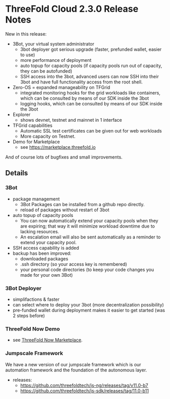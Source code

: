 # ThreeFold Cloud 2.3.0 Release Notes

New in this release:

- 3Bot, your virtual system administrator
  - 3bot deployer got serious upgrade (faster, prefunded wallet, easier to use)
  - more performance of deployment
  - auto topup for capacity pools (if capacity pools run out of capacity, they can be autofunded)
  - SSH access into the 3bot, advanced users can now SSH into their 3bot and have full functionality access from the root shell.
- Zero-OS = expanded manageability on TFGrid
  - integrated monitoring hooks for the grid workloads like containers, which can be consulted by means of our SDK inside the 3bot
  - logging hooks, which can be consulted by means of our SDK inside the 3bot
- Explorer
  - shows devnet, testnet and mainnet in 1 interface
- TFGrid capabilities
  - Automatic SSL test certificates can be given out for web workloads
  - More capacity on Testnet.
- Demo for Marketplace
  - see https://marketplace.threefold.io

And of course lots of bugfixes and small improvements.

## Details

### 3Bot

- package management
  - 3Bot Packages can be installed from a github repo directly.
  - reload of packages without restart of 3bot
- auto topup of capacity pools
  - You can now automatically extend your capacity pools when they are expiring; that way it will minimize workload downtime due to lacking resources. 
  - An escalation email will also be sent automatically as a reminder to extend your capacity pool.
- SSH access capability is added
- backup has been improved:
  - downloaded packages
  - .ssh directory (so your access key is remembered)
  - your personal code directories (to keep your code changes you made for your own 3Bot)

### 3Bot Deployer

- simplifactions & faster
- can select where to deploy your 3bot (more decentralization possibility)
- pre-funded wallet during deployment makes it easier to get started (was 2 steps before)

### ThreeFold Now Demo

- see [ThreeFold Now Marketplace](https://marketplace.threefold.io/marketplace/#/).

<!-- - Along with new categories, this release introduces a new ThreeFold Now solution: you can now use a decentralized video calling solution deployable via ThreeFold Now Marketplace on [this link](https://marketplace.threefold.io/marketplace/#/solutions/meetings).  -->

### Jumpscale Framework 

We have a new version of our jumpscale framework which is our automation framework and the foundation of the autonomous layer.

- releases: 
  - https://github.com/threefoldtech/js-ng/releases/tag/v11.0-b7
  - https://github.com/threefoldtech/js-sdk/releases/tag/11.0-b11

